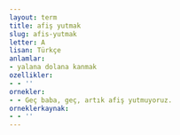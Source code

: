 ```yaml
---
layout: term
title: afiş yutmak
slug: afis-yutmak
letter: A
lisan: Türkçe
anlamlar:
- yalana dolana kanmak
ozellikler:
- - ''
ornekler:
- - Geç baba, geç, artık afiş yutmuyoruz.
orneklerkaynak:
- - ''
---
```

